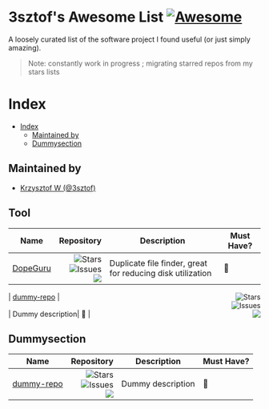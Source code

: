 # 3sztof's Awesome List [![Awesome](https://awesome.re/badge.svg)](https://awesome.re)

A loosely curated list of the software project I found useful (or just simply amazing).

> Note: constantly work in progress ; migrating starred repos from my stars lists

# Index
- [Index](#index)
  - [Maintained by](#maintained-by)
  - [Dummysection](#dummysection)
 

## Maintained by

- [Krzysztof W (@3sztof)](https://github.com/3sztof)

## Tool

| Name | Repository | Description | Must Have? |
| --- | --- | --- | --- |
| [DopeGuru](https://github.com/arsenetar/dupeguru) | [<img align="right" src="[https://img.shields.io/github/stars/arsenetar/dupeguru?label=%E2%AD%90%EF%B8%8F&logo=github" alt="Stars"><br><img align="right" src="https://img.shields.io/github/issues-raw/arsenetar/dupeguru" alt="Issues"><br><img align="right" src="https://img.shields.io/github/last-commit/arsenetar/dupeguru">](https://github.com/arsenetar/dupeguru) | Duplicate file finder, great for reducing disk utilization | 🌟 | 

| [dummy-repo](https://github.com/dummy/dummy-repo) | [<img align="right" src="https://img.shields.io/github/stars/dummy/dummy-repo?label=%E2%AD%90%EF%B8%8F&logo=github" alt="Stars"><br><img align="right" src="https://img.shields.io/github/issues-raw/dummy/dummy-repo" alt="Issues"><br><img align="right" src="https://img.shields.io/github/last-commit/dummy/dummy-repo">](https://github.com/dummy/dummy-repo) | Dummy description| 🌟 | 

## Dummysection

| Name | Repository | Description | Must Have? |
| --- | --- | --- | --- |
| [dummy-repo](https://github.com/dummy/dummy-repo) | [<img align="right" src="https://img.shields.io/github/stars/dummy/dummy-repo?label=%E2%AD%90%EF%B8%8F&logo=github" alt="Stars"><br><img align="right" src="https://img.shields.io/github/issues-raw/dummy/dummy-repo" alt="Issues"><br><img align="right" src="https://img.shields.io/github/last-commit/dummy/dummy-repo">](https://github.com/dummy/dummy-repo) | Dummy description| 🌟 | 
